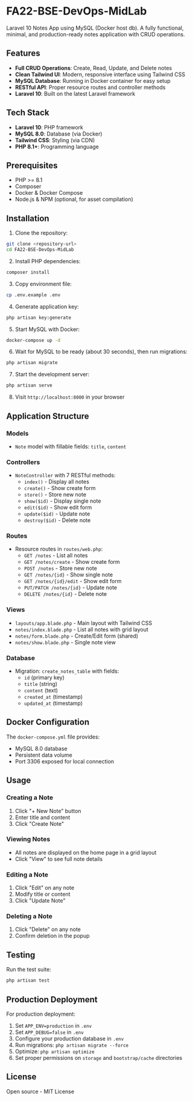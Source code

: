 # FA22-BSE-DevOps-MidLab

Laravel 10 Notes App using MySQL (Docker host db). A fully functional, minimal, and production-ready notes application with CRUD operations.

## Features

- **Full CRUD Operations**: Create, Read, Update, and Delete notes
- **Clean Tailwind UI**: Modern, responsive interface using Tailwind CSS
- **MySQL Database**: Running in Docker container for easy setup
- **RESTful API**: Proper resource routes and controller methods
- **Laravel 10**: Built on the latest Laravel framework

## Tech Stack

- **Laravel 10**: PHP framework
- **MySQL 8.0**: Database (via Docker)
- **Tailwind CSS**: Styling (via CDN)
- **PHP 8.1+**: Programming language

## Prerequisites

- PHP >= 8.1
- Composer
- Docker & Docker Compose
- Node.js & NPM (optional, for asset compilation)

## Installation

1. Clone the repository:
```bash
git clone <repository-url>
cd FA22-BSE-DevOps-MidLab
```

2. Install PHP dependencies:
```bash
composer install
```

3. Copy environment file:
```bash
cp .env.example .env
```

4. Generate application key:
```bash
php artisan key:generate
```

5. Start MySQL with Docker:
```bash
docker-compose up -d
```

6. Wait for MySQL to be ready (about 30 seconds), then run migrations:
```bash
php artisan migrate
```

7. Start the development server:
```bash
php artisan serve
```

8. Visit `http://localhost:8000` in your browser

## Application Structure

### Models
- `Note` model with fillable fields: `title`, `content`

### Controllers
- `NoteController` with 7 RESTful methods:
  - `index()` - Display all notes
  - `create()` - Show create form
  - `store()` - Store new note
  - `show($id)` - Display single note
  - `edit($id)` - Show edit form
  - `update($id)` - Update note
  - `destroy($id)` - Delete note

### Routes
- Resource routes in `routes/web.php`:
  - `GET /notes` - List all notes
  - `GET /notes/create` - Show create form
  - `POST /notes` - Store new note
  - `GET /notes/{id}` - Show single note
  - `GET /notes/{id}/edit` - Show edit form
  - `PUT/PATCH /notes/{id}` - Update note
  - `DELETE /notes/{id}` - Delete note

### Views
- `layouts/app.blade.php` - Main layout with Tailwind CSS
- `notes/index.blade.php` - List all notes with grid layout
- `notes/form.blade.php` - Create/Edit form (shared)
- `notes/show.blade.php` - Single note view

### Database
- Migration: `create_notes_table` with fields:
  - `id` (primary key)
  - `title` (string)
  - `content` (text)
  - `created_at` (timestamp)
  - `updated_at` (timestamp)

## Docker Configuration

The `docker-compose.yml` file provides:
- MySQL 8.0 database
- Persistent data volume
- Port 3306 exposed for local connection

## Usage

### Creating a Note
1. Click "+ New Note" button
2. Enter title and content
3. Click "Create Note"

### Viewing Notes
- All notes are displayed on the home page in a grid layout
- Click "View" to see full note details

### Editing a Note
1. Click "Edit" on any note
2. Modify title or content
3. Click "Update Note"

### Deleting a Note
1. Click "Delete" on any note
2. Confirm deletion in the popup

## Testing

Run the test suite:
```bash
php artisan test
```

## Production Deployment

For production deployment:

1. Set `APP_ENV=production` in `.env`
2. Set `APP_DEBUG=false` in `.env`
3. Configure your production database in `.env`
4. Run migrations: `php artisan migrate --force`
5. Optimize: `php artisan optimize`
6. Set proper permissions on `storage` and `bootstrap/cache` directories

## License

Open source - MIT License
